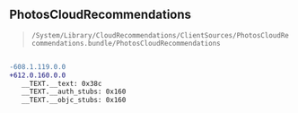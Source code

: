 ## PhotosCloudRecommendations

> `/System/Library/CloudRecommendations/ClientSources/PhotosCloudRecommendations.bundle/PhotosCloudRecommendations`

```diff

-608.1.119.0.0
+612.0.160.0.0
   __TEXT.__text: 0x38c
   __TEXT.__auth_stubs: 0x160
   __TEXT.__objc_stubs: 0x160

```
